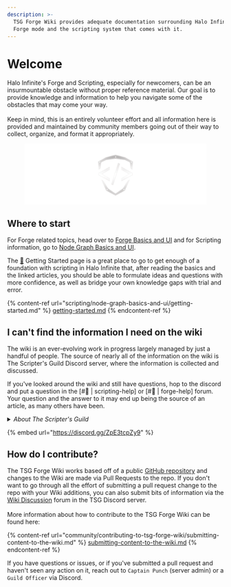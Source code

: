 ```yaml
---
description: >-
  TSG Forge Wiki provides adequate documentation surrounding Halo Infinite's
  Forge mode and the scripting system that comes with it.
---
```


# Welcome

Halo Infinite's Forge and Scripting, especially for newcomers, can be an insurmountable obstacle without proper reference material. Our goal is to provide knowledge and information to help you navigate some of the obstacles that may come your way.\
\
Keep in mind, this is an entirely volunteer effort and all information here is provided and maintained by community members going out of their way to collect, organize, and format it appropriately.

<figure><img src=".gitbook/assets/banner-tsg-logo-no-background.png" alt=""><figcaption></figcaption></figure>

## Where to start

For Forge related topics, head over to [Forge Basics and UI](forge/forge-basics-and-ui/) and for Scripting information, go to [Node Graph Basics and UI](scripting/node-graph-basics-and-ui/).

The [🔰](https://emojipedia.org/japanese-symbol-for-beginner) Getting Started page is a great place to go to get enough of a foundation with scripting in Halo Infinite that, after reading the basics and the linked articles, you should be able to formulate ideas and questions with more confidence, as well as bridge your own knowledge gaps with trial and error.

{% content-ref url="scripting/node-graph-basics-and-ui/getting-started.md" %}
[getting-started.md](scripting/node-graph-basics-and-ui/getting-started.md)
{% endcontent-ref %}

## I can't find the information I need on the wiki

The wiki is an ever-evolving work in progress largely managed by just a handful of people. The source of nearly all of the information on the wiki is The Scripter's Guild Discord server, where the information is collected and discussed.

If you've looked around the wiki and still have questions, hop to the discord and put a question in the \[#🤷 | scripting-help] or \[#🤷 | forge-help] forum. Your question and the answer to it may end up being the source of an article, as many others have been.

<details>

<summary><em>About The Scripter's Guild</em></summary>

_TSG is a server based around UGC and game dev, founded by Halo creators. We wrote the wiki for Halo 5 scripting as it existed on ForgeHub and are responsible for many enhancements to content for Halo 5 matchmaking, including the creation of the Mythic KotH, Assymetric 1 Flag CTF for BTB, Pig of the Hill, and Roaming King modes, systems for weather volumes w/ excluded interiors and static spawn timers for weapons, as well as a myriad of other creations._

</details>

{% embed url="https://discord.gg/ZpE3tcpZy9" %}

## How do I contribute?

The TSG Forge Wiki works based off of a public [GitHub repository](https://github.com/The-Scripters-Guild/ForgeWiki) and changes to the Wiki are made via Pull Requests to the repo. If you don't want to go through all the effort of submitting a pull request change to the repo with your Wiki additions, you can also submit bits of information via the [Wiki Discussion](https://discord.com/channels/220766496635224065/1032391999740969011) forum in the TSG Discord server.\
\
More information about how to contribute to the TSG Forge Wiki can be found here:

{% content-ref url="community/contributing-to-tsg-forge-wiki/submitting-content-to-the-wiki.md" %}
[submitting-content-to-the-wiki.md](community/contributing-to-tsg-forge-wiki/submitting-content-to-the-wiki.md)
{% endcontent-ref %}

If you have questions or issues, or if you've submitted a pull request and haven't seen any action on it, reach out to `Captain Punch` (server admin) or a `Guild Officer` via Discord.
